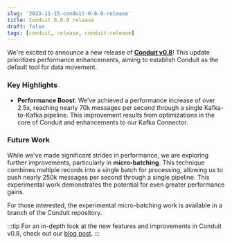 ```yaml
---
slug: '2023-11-15-conduit-0-8-0-release'
title: Conduit 0.8.0 release
draft: false
tags: [conduit, release, conduit-release]
---
```



We're excited to announce a new release of [**Conduit v0.8**](https://github.com/ConduitIO/conduit/releases/tag/v0.8.0)! This update prioritizes performance enhancements, aiming to establish Conduit as the default tool for data movement. 

<!--truncate-->

### Key Highlights

- **Performance Boost**: We’ve achieved a performance increase of over 2.5x, reaching nearly 70k messages per second through a single Kafka-to-Kafka pipeline. This improvement results from optimizations in the core of Conduit and enhancements to our Kafka Connector.

### Future Work

While we've made significant strides in performance, we are exploring further improvements, particularly in **micro-batching**. This technique combines multiple records into a single batch for processing, allowing us to push nearly 250k messages per second through a single pipeline. This experimental work demonstrates the potential for even greater performance gains.

For those interested, the experimental micro-batching work is available in a branch of the Conduit repository.

:::tip
For an in-depth look at the new features and improvements in Conduit v0.8, check out our [blog post](https://meroxa.com/blog/conduit-0.8-is-here/).
:::
